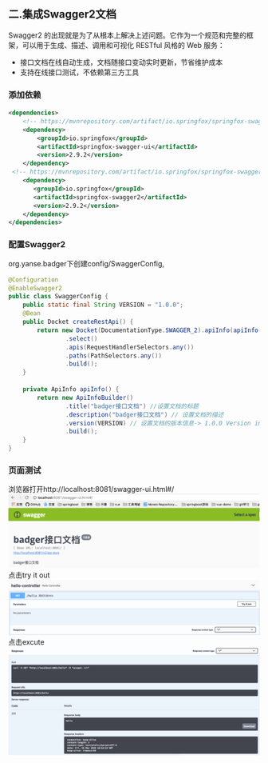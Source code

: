 ## 二.集成Swagger2文档
Swagger2 的出现就是为了从根本上解决上述问题。它作为一个规范和完整的框架，可以用于生成、描述、调用和可视化 RESTful 风格的 Web 服务：
- 接口文档在线自动生成，文档随接口变动实时更新，节省维护成本
- 支持在线接口测试，不依赖第三方工具
### 添加依赖
```xml
<dependencies>
    <!-- https://mvnrepository.com/artifact/io.springfox/springfox-swagger-ui -->
    <dependency>
        <groupId>io.springfox</groupId>
        <artifactId>springfox-swagger-ui</artifactId>
        <version>2.9.2</version>
    </dependency>
 <!-- https://mvnrepository.com/artifact/io.springfox/springfox-swagger2 -->
    <dependency>
       <groupId>io.springfox</groupId>
       <artifactId>springfox-swagger2</artifactId>
       <version>2.9.2</version>
    </dependency>
</dependencies>
```
### 配置Swagger2
org.yanse.badger下创建config/SwaggerConfig,
```java
@Configuration
@EnableSwagger2
public class SwaggerConfig {
    public static final String VERSION = "1.0.0";
    @Bean
    public Docket createRestApi() {
        return new Docket(DocumentationType.SWAGGER_2).apiInfo(apiInfo())
                .select()
                .apis(RequestHandlerSelectors.any())
                .paths(PathSelectors.any())
                .build();
    }

    private ApiInfo apiInfo() {
        return new ApiInfoBuilder()
                .title("badger接口文档") //设置文档的标题
                .description("badger接口文档") // 设置文档的描述
                .version(VERSION) // 设置文档的版本信息-> 1.0.0 Version information
                .build();
    }
}
```
### 页面测试
浏览器打开http://localhost:8081/swagger-ui.html#/
![swagger2](../assets/images/swagger/swagger_01.png)
点击try it out
![swagger2](../assets/images/swagger/swagger_02.png)
点击excute
![swagger2](../assets/images/swagger/swagger_03.png)




